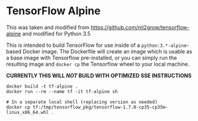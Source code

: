# TensorFlow Alpine

This was taken and modified from https://github.com/ml2grow/tensorflow-alpine and modified for Python 3.5

This is intended to build TensorFlow for use inside of a `python:3.*-alpine`-based Docker image. The Dockerfile will create an image which is usable as a base image with Tensorflow pre-installed, or you can simply run the resulting image and `docker cp` the Tensorflow wheel to your local machine.

**CURRENTLY THIS WILL _NOT_ BUILD WITH OPTIMIZED SSE INSTRUCTIONS**

```
docker build -t tf-alpine .
docker run --rm --name tf -it tf-alpine sh

# In a separate local shell (replacing version as needed)
docker cp tf:/tmp/tensorflow_pkg/tensorflow-1.7.0-cp35-cp35m-linux_x86_64.whl .
```